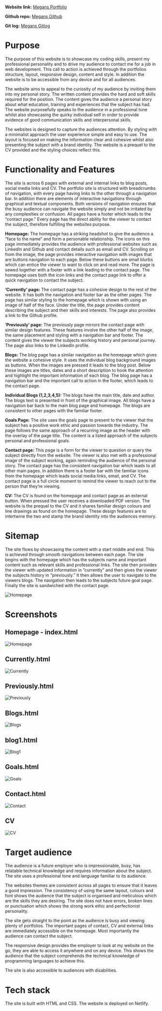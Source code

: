 **Website link:** [Megans Portfolio](https://www.meganvanderweide.com/)

**Github repo:** [Megans Github](https://github.com/MeganJade5/MeganVanDerWeide_T1A2.git)

**Git log:** [Megans Gitlog](gitlog.txt)

# Purpose

The purpose of this website is to showcase my coding skills, present my professional personality and to drive my audience to contact me for a job in web development. This call to action is achieved through the portfolios structure, layout, responsive design, content and style. In addition the website is to be accessible from any device and for all audiences. 

The website aims to appeal to the curiosity of my audience by inviting them into my personal story. The written content provides the hard and soft skills required for the position. The content gives the audience a personal story about what education, training and experiences that the subject has had. The website purposefully speaks to the audience in a professional tone whilst also showcasing the quirky individual self in order to provide evidence of good communication skills and interpersonal skills. 

The websites is designed to capture the audiences attention. By styling with a minimalist approach the user experience simple and easy to use. The layout is focused on making the information clear and cohesive whilst also presenting the subject with a brand identity. 
The website is a prequel to the CV provided and the styling choices reflect this. 

# Functionality and Features

The site is across 6 pages with external and internal links to blog posts, social media links and CV. The portfolio site is structured with breadcrumbs of navigation, with every page having links to the other through a navigation bar. In addition there are elements of interactive navigations through graphical and textual components. Both versions of navigation ensures that the busy audience can navigate the website simply and not be irritated by any complexities or confusion. All pages have a footer which leads to the “contact page.” Every page has the direct ability for the viewer to contact the subject, therefore fulfilling the websites purpose.

**Homepage:** The homepage has a striking headshot to give the audience a “face to the name” and form a personable relationship. The icons on this page immediately provides the audience with professional websites such as LinkedIn and Github and contact details such as email and CV. Scrolling on from the image, the page provides interactive navigation with images that are buttons navigation to each page. Below these buttons are small blurbs which can entice the viewer to want to click on and read more. The page is sewed together with a footer with a link leading to the contact page. The homepage uses both the icon links and the contact page link to offer a quick navigation to contact the subject. 

**‘Currently’ page:** The contact page has a cohesive design to the rest of the website. It has both the navigation and footer bar as the other pages. The page has similar styling to the homepage which is shown with using an image of half of the face. Under the title, the page provides content describing the subject and their skills and interests. The page also provides a link to the Github profile.

**‘Previously’ page:** The previously page mirrors the contact page with similar design features. These features involve the other half of the image, the same placement and styling with a navigation bar and footer. The content gives the viewer the subjects working history and personal journey. The page also links to the LinkedIn profile. 

**Blogs:** The blog page has a similar navigation as the homepage which gives the website a cohesive style. It uses the individual blog background images as buttons. When the images are pressed it leads to the blog post. Below these images are titles, dates and a short description to hook the attention and highlight the important information of each blog. The blog page has a navigation bar and the important call to action in the footer, which leads to the contact page. 

**Individual Blogs (1,2,3,4,5):** The blogs have the main title, date and author. The blogs text is presented in front of the graphical image. All blogs have a navigation bar back to the main blog page and homepage. The blogs are consistent to other pages with the familiar footer. 

**Goals Page:** The site uses the goals page to present to the viewer that the subject has a positive work ethic and passion towards the industry. The page follows the same approach of a recurring image as the header with the overlay of the page title. The content is a listed approach of the subjects personal and professional goals. 

**Contact page:** This page is a form for the viewer to question or query the subject directly from the website. The viewer is also met with a professional image of the subject working, again reminding the audience of the personal story. The contact page has the consistent navigation bar which leads to all other main pages. In addition there is a footer bar with the familiar icons from the homepage which leads social media links, email, and CV. The contact page is a full circle moment to remind the viewer to reach out to the person that they’re viewing. 

**CV:** The CV is found on the homepage and contact page as an external button. When pressed the user receives a downloaded PDF version. The website is the prequel to the CV and it shares familiar design colours and line drawings as found on the homepage. These design features are to intertwine the two and stamp the brand identity into the audiences memory. 

# Sitemap

The site flows by showcasing the content with a start middle and end. This is achieved through smooth navigations between each page. The site begins with the homepage which has the subjects name and important content such as relevant skills and professional links. The site then provides the viewer with updated information in “currently” and then gives the viewer the subjects history in “previously.” It then allows the user to navigate to the viewers blogs. The navigation then leads to the subjects future goal page. Finally the site is sandwiched with the contact page. 

![Homepage](/docs/readme-image9.png)


# Screenshots

## Homepage - index.html 
![Homepage](/docs/readme-image1.png)

## Currently.html
![Currently](/docs/readme-image2.png)

## Previously.html
![Previously](/docs/readme-image3.png)

## Blogs.html
![Blogs](/docs/readme-image4.png)

## blog1.html
![Blog1](/docs/readme-image7.png)

## Goals.html
![Goals](/docs/readme-image5.png)

## Contact.html 
![Contact](/docs/readme-image6.png)

## CV
![CV](/docs/readme-image8.png)

# Target audience

The audience is a future employer who is impressionable, busy, has relatable technical knowledge and requires information about the subject. The site uses a professional tone and language familiar to its audience.

The websites themes are consistent across all pages to ensure that it leaves a good impression. The consistency of using the same layout, colours and font shows the audience that the subject is organised and meticulous which are the skills they are desiring. The site does not have errors, broken lines or punctuation which shows the strong work ethic and perfectionist personality. 

The site gets straight to the point as the audience is busy and viewing plenty of portfolios. The important pages of contact, CV and external links are immediately accessible on the homepage. Most importantly the audience can contact the subject. 

The responsive design provides the employer to look at my website on the go, they are able to access it anywhere and on any device. This shows the audience that the subject comprehends the technical knowledge of programming languages to achieve this. 

The site is also accessible to audiences with disabilities.

# Tech stack

The site is built with HTML and CSS. The website is deployed on Netlify. 